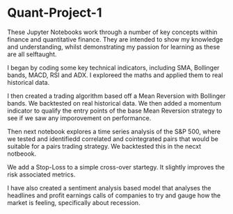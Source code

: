 # Quant-Project-1

These Jupyter Notebooks work through a number of key concepts within finance and quantitative finance. They are intended to show my knowledge and understanding, whilst demonstrating my passion for learning as these are all selftaught.

I began by coding some key technical indicators, including SMA, Bollinger bands, MACD, RSI and ADX. I exploreed the maths and applied them to real historical data. 

I then created a trading algorithm based off a Mean Reversion with Bollinger bands. We backtested on real historical data. We then added a momentum indicator to qualify the entry points of the base Mean Reversion strategy to see if we saw any imporovement on performance.

Then next notebook explores a time series analysis of the S&P 500, where we tested and identifiedd correlated and cointegrated pairs that would be suitable for a pairs trading strategy. We backtested this in the necxt notbeook.

We add a Stop-Loss to a simple cross-over startegy. It slightly improves the risk associated metrics.

I have also created a sentiment analysis based model that analyses the headlines and profit earnings calls of companies to try and gauge how the market is feeling, specifically about recession. 

